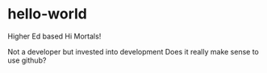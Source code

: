 # hello-world
Higher Ed based
Hi Mortals!

Not a developer but invested into development
Does it really make sense to use github?
